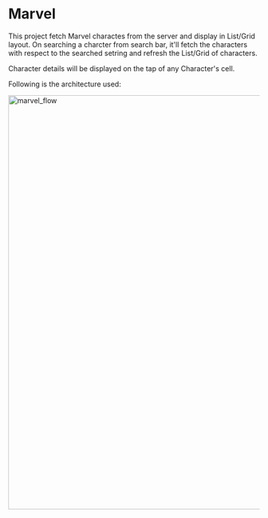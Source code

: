 # Marvel

This project fetch Marvel charactes from the server and display in List/Grid layout. On searching a charcter from search bar, it'll fetch the characters with respect to the searched setring and refresh the List/Grid of characters.

Character details will be displayed on the tap of any Character's cell.

Following is the architecture used:

<img width="829" alt="marvel_flow" src="https://user-images.githubusercontent.com/6872714/39756403-1a29d158-52e7-11e8-976b-ded66c5baabd.png">
